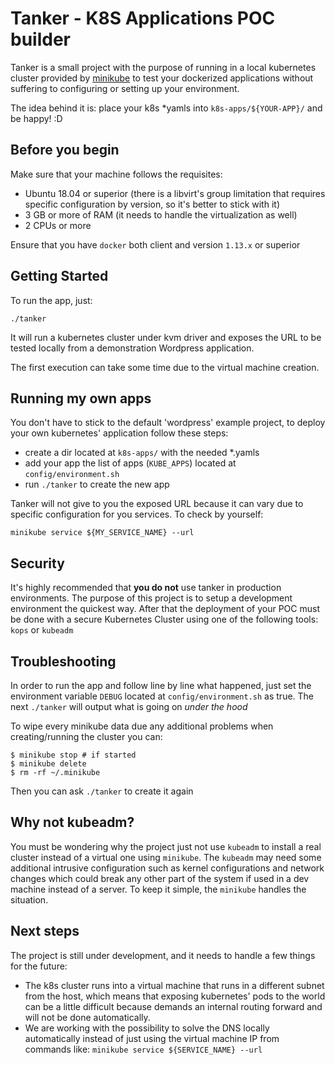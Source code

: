 # Tanker - K8S Applications POC builder

Tanker is a small project with the purpose of running in a local kubernetes cluster provided by [minikube](https://kubernetes.io/docs/getting-started-guides/minikube/#quickstart) to test your dockerized applications without suffering to configuring or setting up your environment.  

The idea behind it is: place your k8s *yamls into `k8s-apps/${YOUR-APP}/` and be happy! :D  

## Before you begin

Make sure that your machine follows the requisites:

- Ubuntu 18.04 or superior (there is a libvirt's group limitation that requires specific configuration by version, so it's better to stick with it)
- 3 GB or more of RAM (it needs to handle the virtualization as well)
- 2 CPUs or more

Ensure that you have `docker` both client and version `1.13.x` or superior  

## Getting Started

To run the app, just:  

`./tanker`  

It will run a kubernetes cluster under kvm driver and exposes the URL to be tested locally from a demonstration Wordpress application.  

The first execution can take some time due to the virtual machine creation.  

## Running my own apps

You don't have to stick to the default 'wordpress' example project, to deploy your own kubernetes' application follow these steps:  

- create a dir located at `k8s-apps/` with the needed *.yamls
- add your app the list of apps (`KUBE_APPS`) located at `config/environment.sh`  
- run `./tanker` to create the new app  

Tanker will not give to you the exposed URL because it can vary due to specific configuration for you services. To check by yourself:  

`minikube service ${MY_SERVICE_NAME} --url`  

## Security

It's highly recommended that **you do not** use tanker in production environments. The purpose of this project is to setup a development environment the quickest way. After that the deployment of your POC must be done with a secure Kubernetes Cluster using one of the following tools: `kops` or `kubeadm`  

## Troubleshooting  

In order to run the app and follow line by line what happened, just set the environment variable `DEBUG` located at `config/environment.sh` as true. The next `./tanker` will output what is going on *under the hood*  

To wipe every minikube data due any additional problems when creating/running the cluster you can:

```
$ minikube stop # if started
$ minikube delete
$ rm -rf ~/.minikube
```

Then you can ask `./tanker` to create it again

## Why not kubeadm?

You must be wondering why the project just not use `kubeadm` to install a real cluster instead of a virtual one using `minikube`. The `kubeadm` may need some additional intrusive configuration such as kernel configurations and network changes which could break any other part of the system if used in a dev machine instead of a server. To keep it simple, the `minikube` handles the situation. 

## Next steps

The project is still under development, and it needs to handle a few things for the future:  

- The k8s cluster runs into a virtual machine that runs in a different subnet from the host, which means that exposing kubernetes' pods to the world can be a little difficult because demands an internal routing forward and will not be done automatically.  
- We are working with the possibility to solve the DNS locally automatically instead of just using the virtual machine IP from commands like: `minikube service ${SERVICE_NAME} --url`  
